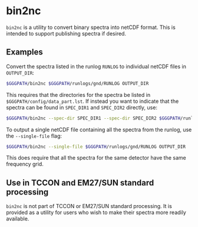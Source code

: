 # bin2nc

`bin2nc` is a utility to convert binary spectra into netCDF format.
This is intended to support publishing spectra if desired.

## Examples

Convert the spectra listed in the runlog `RUNLOG` to individual netCDF files in `OUTPUT_DIR`:

```bash
$GGGPATH/bin2nc $GGGPATH/runlogs/gnd/RUNLOG OUTPUT_DIR
```

This requires that the directories for the spectra be listed in `$GGGPATH/config/data_part.lst`.
If instead you want to indicate that the spectra can be found in `SPEC_DIR1` and `SPEC_DIR2` directly, use:

```bash
$GGGPATH/bin2nc --spec-dir SPEC_DIR1 --spec-dir SPEC_DIR2 $GGGPATH/runlogs/gnd/RUNLOG OUTPUT_DIR
```

To output a single netCDF file containing all the spectra from the runlog, use the `--single-file` flag:

```bash
$GGGPATH/bin2nc --single-file $GGGPATH/runlogs/gnd/RUNLOG OUTPUT_DIR
```

This does require that all the spectra for the same detector have the same frequency grid.

## Use in TCCON and EM27/SUN standard processing

`bin2nc` is not part of TCCON or EM27/SUN standard processing.
It is provided as a utility for users who wish to make their spectra more readily available.